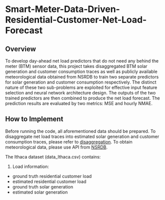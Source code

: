 # Smart-Meter-Data-Driven-Residential-Customer-Net-Load-Forecast
## Overview
To develop day-ahead net load predictors that do not need any behind the meter (BTM) sensor data, this project takes disaggregated BTM solar generation and customer consumption traces as well as publicly available meteorological data obtained from NSRDB to train two separate predictors for solar generation and customer consumption respectively. The distinct nature of these two sub-problems are exploited for effective input feature selection and neural network architecture design. The outputs of the two trained predictors are then combined to produce the net load forecast. The prediction results are evaluated by two metrics: MSE and hourly NMAE.
## How to Implement
Before running the code, all aforementioned data should be prepared. To disaggregate net load traces into estimated solar generation and customer consumption traces, please refer to [disaggregation](http://www.ece.sunysb.edu/~yzhao/PZ_SGC22.pdf). To obtain meteorological data, please use API from [NSRDB](https://nsrdb.nrel.gov/).

The Ithaca dataset (data_Ithaca.csv) contains:

1.  Load information:
*   ground truth residential customer load
*   estimated residential customer load
*   ground truth solar generation
*   estimated solar generation
